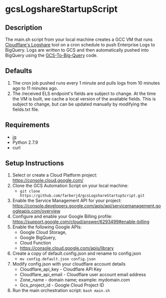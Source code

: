 # gcsLogshareStartupScript

## Description
The main.sh script from your local machine creates a GCC VM that runs [Cloudflare's Logshare](https://github.com/cloudflare/logshare) tool on a cron schedule to push Enterprise Logs to BigQuery. Logs are written to GCS and then automatically pushed into BigQuery using the [GCS-To-Big-Query](https://github.com/cloudflare/GCS-To-Big-Query) code.

## Defaults
1. The cron job pushed runs every 1 minute and pulls logs from 10 minutes ago to 11 minutes ago. 
2. The /received ELS endpoint's fields are subject to change. At the time the VM is built, we cache a local version of the available fields. This is subject to change, but can be updated manually by modifying the fields.txt file.

## Requirements
   * [jq](https://github.com/stedolan/jq)
   * Python 2.7.9
   * curl

## Setup Instructions

1. Select or create a Cloud Platform project:
https://console.cloud.google.com/
2. Clone the GCS Automation Script on your local machine: 
    * ``` git clone https://github.com/farberjd/gcsLogshareStartupScript.git ```
3. Enable the Service Management API for your project: https://console.developers.google.com/apis/api/servicemanagement.googleapis.com/overview
4. Configure and enable your Google Billing profile: https://support.google.com/cloud/answer/6293499#enable-billing  
5. Enable the following Google APIs: 
   * Google Cloud Storage,
   * Google BigQuery,
   * Cloud Function
   * https://console.cloud.google.com/apis/library
6. Create a copy of default.config.json and rename to config.json
   * ``` mv config.default.json config.json ```
7. Modify config.json with your cloudflare account details
   * Cloudflare_api_key  - Cloudflare API Key
   * Cloudflare_api_email - Cloudflare user account email address
   * Zone_name - domain name; example: mydomain.com
   * Gcs_project_id - Google Cloud Project ID
8. Run the main orchestration script: ``` bash main.sh ```
